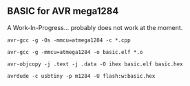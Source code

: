 ## BASIC for AVR mega1284

A Work-In-Progress... probably does not work at the moment.

`avr-gcc -g -Os -mmcu=atmega1284 -c *.cpp`

`avr-gcc -g -mmcu=atmega1284 -o basic.elf *.o`

`avr-objcopy -j .text -j .data -O ihex basic.elf basic.hex`

`avrdude -c usbtiny -p m1284 -U flash:w:basic.hex`

